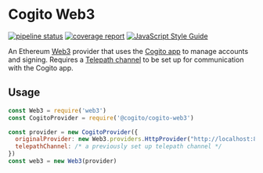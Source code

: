 Cogito Web3
===========
[![pipeline status](https://gitlab.ta.philips.com/blockchain-lab/cogito/badges/master/pipeline.svg)](https://gitlab.ta.philips.com/blockchain-lab/cogito/commits/master)
[![coverage report](https://gitlab.ta.philips.com/blockchain-lab/cogito/badges/master/coverage.svg)](https://gitlab.ta.philips.com/blockchain-lab/cogito/commits/master)
[![JavaScript Style Guide](https://img.shields.io/badge/code_style-standard-brightgreen.svg)](https://standardjs.com)

An Ethereum [Web3][1] provider that uses the [Cogito app][2] to manage accounts and
signing. Requires a [Telepath channel][3] to be set up for communication with the
Cogito app.

Usage
-----

```javascript
const Web3 = require('web3')
const CogitoProvider = require('@cogito/cogito-web3')

const provider = new CogitoProvider({
  originalProvider: new Web3.providers.HttpProvider("http://localhost:8545")
  telepathChannel: /* a previously set up telepath channel */
})
const web3 = new Web3(provider)
```

[1]: https://github.com/ethereum/web3.js
[2]: https://gitlab.ta.philips.com/blockchain-lab/Cogito/packages/cogiti-ios-app
[3]: https://gitlab.ta.philips.com/blockchain-lab/cogito/packages/telepath-queuing-service
